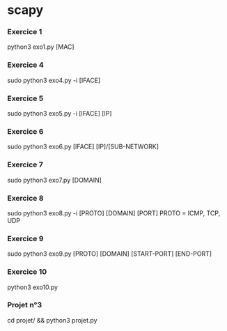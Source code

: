 # scapy

### Exercice 1
python3 exo1.py [MAC]

### Exercice 4
sudo python3 exo4.py -i [IFACE]

### Exercice 5
sudo python3 exo5.py -i [IFACE] [IP]

### Exercice 6
sudo python3 exo6.py [IFACE] [IP]/[SUB-NETWORK]

### Exercice 7
sudo python3 exo7.py [DOMAIN]

### Exercice 8
sudo python3 exo8.py -i [PROTO] [DOMAIN] [PORT]
PROTO = ICMP, TCP, UDP

### Exercice 9
sudo python3 exo9.py [PROTO] [DOMAIN] [START-PORT] [END-PORT]

### Exercice 10
python3 exo10.py

### Projet n°3
cd projet/ && python3 projet.py
